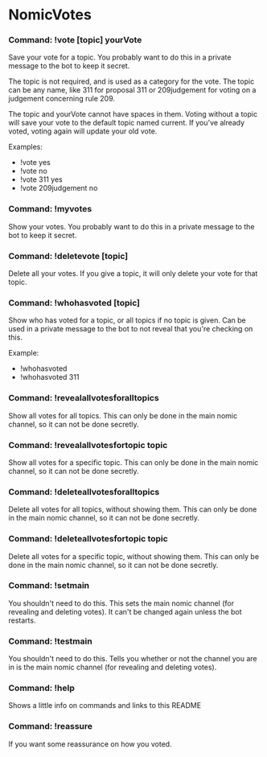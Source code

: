 # NomicVotes

### Command: !vote [topic] yourVote

Save your vote for a topic. You probably want to do this in a private message to the bot to keep it secret. 

The topic is not required, and is used as a category for the vote. 
The topic can be any name, like 311 for proposal 311 or 209judgement for voting on a judgement concerning rule 209.


The topic and yourVote cannot have spaces in them. 
Voting without a topic will save your vote to the default topic named current. 
If you've already voted, voting again will update your old vote. 


Examples:
* !vote yes
* !vote no
* !vote 311 yes
* !vote 209judgement no

### Command: !myvotes

Show your votes. You probably want to do this in a private message to the bot to keep it secret.

### Command: !deletevote [topic]

Delete all your votes. If you give a topic, it will only delete your vote for that topic.

### Command: !whohasvoted [topic]

Show who has voted for a topic, or all topics if no topic is given. Can be used in a private message to the bot to not reveal that you're checking on this.

Example:
* !whohasvoted
* !whohasvoted 311

### Command: !revealallvotesforalltopics

Show all votes for all topics. This can only be done in the main nomic channel, so it can not be done secretly.

### Command: !revealallvotesfortopic topic

Show all votes for a specific topic. This can only be done in the main nomic channel, so it can not be done secretly.

### Command: !deleteallvotesforalltopics

Delete all votes for all topics, without showing them. This can only be done in the main nomic channel, so it can not be done secretly.

### Command: !deleteallvotesfortopic topic

Delete all votes for a specific topic, without showing them. This can only be done in the main nomic channel, so it can not be done secretly.

### Command: !setmain

You shouldn't need to do this. This sets the main nomic channel (for revealing and deleting votes). It can't be changed again unless the bot restarts.

### Command: !testmain

You shouldn't need to do this. Tells you whether or not the channel you are in is the main nomic channel (for revealing and deleting votes).

### Command: !help

Shows a little info on commands and links to this README

### Command: !reassure

If you want some reassurance on how you voted.
